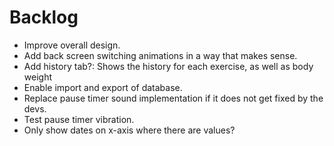 # Backlog

- Improve overall design.
- Add back screen switching animations in a way that makes sense.
- Add history tab?: Shows the history for each exercise, as well as body weight
- Enable import and export of database.
- Replace pause timer sound implementation if it does not get fixed by the devs.
- Test pause timer vibration.
- Only show dates on x-axis where there are values?
